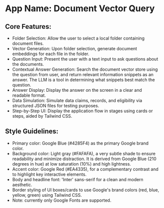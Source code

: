 # **App Name**: Document Vector Query

## Core Features:

- Folder Selection: Allow the user to select a local folder containing document files.
- Vector Generation: Upon folder selection, generate document embeddings for each file in the folder.
- Question Input: Present the user with a text input to ask questions about the documents.
- Contextual Answer Generation: Search the document vector store using the question from user, and return relevant information snippets as an answer. The LLM is a tool in determining what snippets best match the question.
- Answer Display: Display the answer on the screen in a clear and readable format.
- Data Simulation: Simulate data claims, records, and eligibility via structured JSON files for testing purposes.
- Step-by-Step UI: Display the application flow in stages using cards or steps, aided by Tailwind CSS.

## Style Guidelines:

- Primary color: Google Blue (#4285F4) as the primary Google brand color.
- Background color: Light gray (#FAFAFA), a very subtle shade to ensure readability and minimize distraction. It is derived from Google Blue (210 degrees in hue) at low saturation (10%) and high lightness.
- Accent color: Google Red (#EA4335), for a complementary contrast and to highlight key interactive elements.
- Body and headline font: 'Inter' sans-serif for a clean and modern aesthetic.
- Border styling of UI boxes/cards to use Google's brand colors (red, blue, yellow, green) using Tailwind CSS.
- Note: currently only Google Fonts are supported.